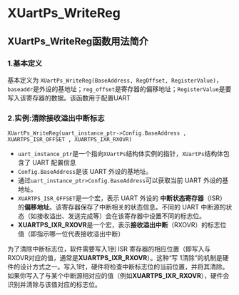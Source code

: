 # XUartPs_WriteReg
## XUartPs_WriteReg函数用法简介
### 1.基本定义
基本定义为 `XUartPs_WriteReg(BaseAddress, RegOffset, RegisterValue)`，`baseaddr`是外设的基地址；`reg_offset`是寄存器的偏移地址；`RegisterValue`是要写入该寄存器的数据。该函数用于配置UART
### 2.实例:清除接收溢出中断标志
`XUartPs_WriteReg(uart_instance_ptr->Config.BaseAddress , XUARTPS_ISR_OFFSET , XUARTPS_IXR_RXOVR)`
- `uart_instance_ptr`是一个指向`XUartPs`结构体实例的指针，`XUartPs`结构体包含了 UART 配置信息
- `Config.BaseAddress`是该 UART 外设的基地址。
- 通过`uart_instance_ptr>Config.BaseAddress`可以获取当前 UART 外设的基地址。
- `XUARTPS_ISR_OFFSET`是一个宏，表示 UART 外设的  **中断状态寄存器**（ISR）的**偏移地址**。该寄存器保存了中断相关的状态信息。不同的 UART 中断源的状态（如接收溢出、发送完成等）会在该寄存器中设置不同的标志位。
- **XUARTPS_IXR_RXOVR**是一个宏，表示**接收溢出中断**（RXOVR）的标志位值（即指示哪一位代表接收溢出中断）

为了清除中断标志位，软件需要写入1到 ISR 寄存器的相应位置（即写入与 RXOVR对应的值，通常是**XUARTPS_IXR_RXOVR**）。这种“写 1清除”的机制是硬件的设计方式之一。写入1时，硬件将检查中断标志位的当前位置，并将其清除。如果你写入了与某个中断源相对应的值（例如**XUARTPS_IXR_RXOVR**），硬件会识别并清除与该值对应的标志位。
